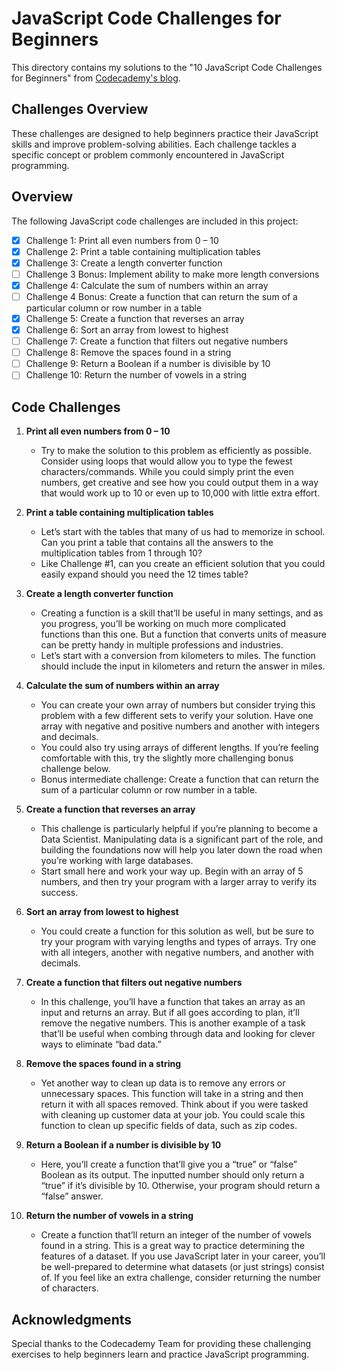 # JavaScript Code Challenges for Beginners

This directory contains my solutions to the "10 JavaScript Code Challenges for Beginners" from [Codecademy's blog](https://www.codecademy.com/resources/blog/10-javascript-code-challenges-for-beginners/).

## Challenges Overview

These challenges are designed to help beginners practice their JavaScript skills and improve problem-solving abilities. Each challenge tackles a specific concept or problem commonly encountered in JavaScript programming.

## Overview
The following JavaScript code challenges are included in this project:

- [x] Challenge 1: Print all even numbers from 0 – 10
- [x] Challenge 2: Print a table containing multiplication tables
- [x] Challenge 3: Create a length converter function
- [ ] Challenge 3 Bonus: Implement ability to make more length conversions
- [x] Challenge 4: Calculate the sum of numbers within an array
- [ ] Challenge 4 Bonus: Create a function that can return the sum of a particular column or row number in a table
- [x] Challenge 5: Create a function that reverses an array
- [x] Challenge 6: Sort an array from lowest to highest
- [ ] Challenge 7: Create a function that filters out negative numbers
- [ ] Challenge 8: Remove the spaces found in a string
- [ ] Challenge 9: Return a Boolean if a number is divisible by 10
- [ ] Challenge 10: Return the number of vowels in a string

## Code Challenges

1. **Print all even numbers from 0 – 10**
   - Try to make the solution to this problem as efficiently as possible. Consider using loops that would allow you to type the fewest characters/commands. While you could simply print the even numbers, get creative and see how you could output them in a way that would work up to 10 or even up to 10,000 with little extra effort.

2. **Print a table containing multiplication tables**
   - Let’s start with the tables that many of us had to memorize in school. Can you print a table that contains all the answers to the multiplication tables from 1 through 10?
   - Like Challenge #1, can you create an efficient solution that you could easily expand should you need the 12 times table?

3. **Create a length converter function**
   - Creating a function is a skill that’ll be useful in many settings, and as you progress, you’ll be working on much more complicated functions than this one. But a function that converts units of measure can be pretty handy in multiple professions and industries.
   - Let’s start with a conversion from kilometers to miles. The function should include the input in kilometers and return the answer in miles.

4. **Calculate the sum of numbers within an array**
   - You can create your own array of numbers but consider trying this problem with a few different sets to verify your solution. Have one array with negative and positive numbers and another with integers and decimals.
   - You could also try using arrays of different lengths. If you’re feeling comfortable with this, try the slightly more challenging bonus challenge below.
   - Bonus intermediate challenge: Create a function that can return the sum of a particular column or row number in a table.

5. **Create a function that reverses an array**
   - This challenge is particularly helpful if you’re planning to become a Data Scientist. Manipulating data is a significant part of the role, and building the foundations now will help you later down the road when you’re working with large databases.
   - Start small here and work your way up. Begin with an array of 5 numbers, and then try your program with a larger array to verify its success.

6. **Sort an array from lowest to highest**
   - You could create a function for this solution as well, but be sure to try your program with varying lengths and types of arrays. Try one with all integers, another with negative numbers, and another with decimals.

7. **Create a function that filters out negative numbers**
   - In this challenge, you’ll have a function that takes an array as an input and returns an array. But if all goes according to plan, it’ll remove the negative numbers. This is another example of a task that’ll be useful when combing through data and looking for clever ways to eliminate “bad data.”

8. **Remove the spaces found in a string**
   - Yet another way to clean up data is to remove any errors or unnecessary spaces. This function will take in a string and then return it with all spaces removed. Think about if you were tasked with cleaning up customer data at your job. You could scale this function to clean up specific fields of data, such as zip codes.

9. **Return a Boolean if a number is divisible by 10**
   - Here, you’ll create a function that’ll give you a “true” or “false” Boolean as its output. The inputted number should only return a “true” if it’s divisible by 10. Otherwise, your program should return a “false” answer.

10. **Return the number of vowels in a string**
    - Create a function that’ll return an integer of the number of vowels found in a string. This is a great way to practice determining the features of a dataset. If you use JavaScript later in your career, you’ll be well-prepared to determine what datasets (or just strings) consist of. If you feel like an extra challenge, consider returning the number of characters.

## Acknowledgments

Special thanks to the Codecademy Team for providing these challenging exercises to help beginners learn and practice JavaScript programming.
